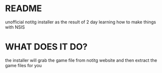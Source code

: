 # README
unofficial notitg installer as the result of 2 day learning how to make things with NSIS

# WHAT DOES IT DO?
the installer will grab the game file from notitg website and then extract the game files for you<br>
